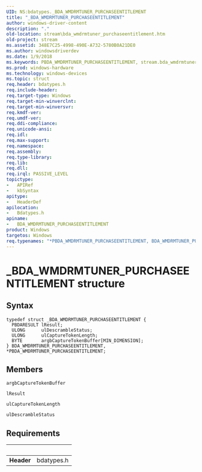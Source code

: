 ```yaml
---
UID: NS:bdatypes._BDA_WMDRMTUNER_PURCHASEENTITLEMENT
title: "_BDA_WMDRMTUNER_PURCHASEENTITLEMENT"
author: windows-driver-content
description: "."
old-location: stream\bda_wmdrmtuner_purchaseentitlement.htm
old-project: stream
ms.assetid: 348E7C25-4998-490E-A732-5780B0A21DE0
ms.author: windowsdriverdev
ms.date: 1/9/2018
ms.keywords: PBDA_WMDRMTUNER_PURCHASEENTITLEMENT, stream.bda_wmdrmtuner_purchaseentitlement, bdatypes/PBDA_WMDRMTUNER_PURCHASEENTITLEMENT, BDA_WMDRMTUNER_PURCHASEENTITLEMENT, *PBDA_WMDRMTUNER_PURCHASEENTITLEMENT, PBDA_WMDRMTUNER_PURCHASEENTITLEMENT structure pointer [Streaming Media Devices], bdatypes/BDA_WMDRMTUNER_PURCHASEENTITLEMENT, _BDA_WMDRMTUNER_PURCHASEENTITLEMENT, BDA_WMDRMTUNER_PURCHASEENTITLEMENT structure [Streaming Media Devices]
ms.prod: windows-hardware
ms.technology: windows-devices
ms.topic: struct
req.header: bdatypes.h
req.include-header: 
req.target-type: Windows
req.target-min-winverclnt: 
req.target-min-winversvr: 
req.kmdf-ver: 
req.umdf-ver: 
req.ddi-compliance: 
req.unicode-ansi: 
req.idl: 
req.max-support: 
req.namespace: 
req.assembly: 
req.type-library: 
req.lib: 
req.dll: 
req.irql: PASSIVE_LEVEL
topictype:
-	APIRef
-	kbSyntax
apitype:
-	HeaderDef
apilocation:
-	Bdatypes.h
apiname:
-	BDA_WMDRMTUNER_PURCHASEENTITLEMENT
product: Windows
targetos: Windows
req.typenames: "*PBDA_WMDRMTUNER_PURCHASEENTITLEMENT, BDA_WMDRMTUNER_PURCHASEENTITLEMENT"
---
```


# _BDA_WMDRMTUNER_PURCHASEENTITLEMENT structure


## Syntax
````
typedef struct _BDA_WMDRMTUNER_PURCHASEENTITLEMENT {
  PBDARESULT lResult;
  ULONG      ulDescrambleStatus;
  ULONG      ulCaptureTokenLength;
  BYTE       argbCaptureTokenBuffer[MIN_DIMENSION];
} BDA_WMDRMTUNER_PURCHASEENTITLEMENT, *PBDA_WMDRMTUNER_PURCHASEENTITLEMENT;
````

## Members


`argbCaptureTokenBuffer`



`lResult`



`ulCaptureTokenLength`



`ulDescrambleStatus`




## Requirements
| &nbsp; | &nbsp; |
| ---- |:---- |
| **Header** | bdatypes.h |